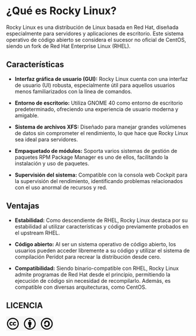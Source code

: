 # ¿Qué es Rocky Linux?

Rocky Linux es una distribución de Linux basada en Red Hat, diseñada especialmente para servidores y aplicaciones de escritorio. Este sistema operativo de código abierto se considera el sucesor no oficial de CentOS, siendo un fork de Red Hat Enterprise Linux (RHEL).

## Características

- **Interfaz gráfica de usuario (GUI):** Rocky Linux cuenta con una interfaz de usuario (UI) robusta, especialmente útil para aquellos usuarios menos familiarizados con la línea de comandos.

- **Entorno de escritorio:** Utiliza GNOME 40 como entorno de escritorio predeterminado, ofreciendo una experiencia de usuario moderna y amigable.

- **Sistema de archivos XFS:** Diseñado para manejar grandes volúmenes de datos sin comprometer el rendimiento, lo que hace que Rocky Linux sea ideal para servidores.

- **Empaquetado de módulos:** Soporta varios sistemas de gestión de paquetes RPM Package Manager es uno de ellos, facilitando la instalación y uso de paquetes.

- **Supervisión del sistema:** Compatible con la consola web Cockpit para la supervisión del rendimiento, identificando problemas relacionados con el uso anormal de recursos y red.

## Ventajas

- **Estabilidad:** Como descendiente de RHEL, Rocky Linux destaca por su estabilidad al utilizar características y código previamente probados en el upstream RHEL.

- **Código abierto:** Al ser un sistema operativo de código abierto, los usuarios pueden acceder libremente a su código y utilizar el sistema de compilación Peridot para recrear la distribución desde cero.

- **Compatibilidad:** Siendo binario-compatible con RHEL, Rocky Linux admite programas de Red Hat desde el principio, permitiendo la ejecución de código sin necesidad de recompilarlo. Además, es compatible con diversas arquitecturas, como CentOS.


## LICENCIA
![Licencia](img/licencia.png)
